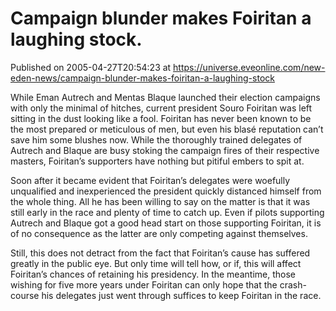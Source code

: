 # Campaign blunder makes Foiritan a laughing stock.
Published on 2005-04-27T20:54:23 at https://universe.eveonline.com/new-eden-news/campaign-blunder-makes-foiritan-a-laughing-stock

While Eman Autrech and Mentas Blaque launched their election campaigns with only the minimal of hitches, current president Souro Foiritan was left sitting in the dust looking like a fool. Foiritan has never been known to be the most prepared or meticulous of men, but even his blasé reputation can’t save him some blushes now. While the thoroughly trained delegates of Autrech and Blaque are busy stoking the campaign fires of their respective masters, Foiritan’s supporters have nothing but pitiful embers to spit at. 

Soon after it became evident that Foiritan’s delegates were woefully unqualified and inexperienced the president quickly distanced himself from the whole thing. All he has been willing to say on the matter is that it was still early in the race and plenty of time to catch up. Even if pilots supporting Autrech and Blaque got a good head start on those supporting Foiritan, it is of no consequence as the latter are only competing against themselves. 

Still, this does not detract from the fact that Foiritan’s cause has suffered greatly in the public eye. But only time will tell how, or if, this will affect Foiritan’s chances of retaining his presidency. In the meantime, those wishing for five more years under Foiritan can only hope that the crash-course his delegates just went through suffices to keep Foiritan in the race.
